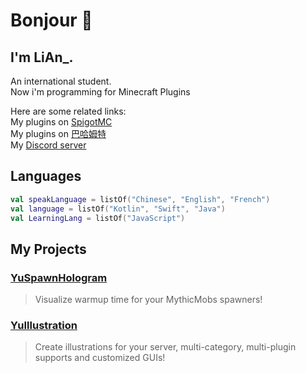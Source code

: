 # Bonjour 👋

## I'm LiAn_.
An international student.  
Now i'm programming for Minecraft Plugins

Here are some related links:  
My plugins on [SpigotMC](https://www.spigotmc.org/resources/authors/fengling.572029/)  
My plugins on [巴哈姆特](https://home.gamer.com.tw/profile/index_wall.php?owner=c1oudyab)  
My [Discord server](https://discord.gg/SzPBHGttaR)  

## Languages
```kotlin
val speakLanguage = listOf("Chinese", "English", "French")
val language = listOf("Kotlin", "Swift", "Java")
val LearningLang = listOf("JavaScript")
```

## My Projects

### [YuSpawnHologram](https://github.com/L1-An/YuSpawnerHologram)
> Visualize warmup time for your MythicMobs spawners!

### [YuIllustration](https://github.com/L1-An/YuIllustration)
> Create illustrations for your server, multi-category, multi-plugin supports and customized GUIs!
